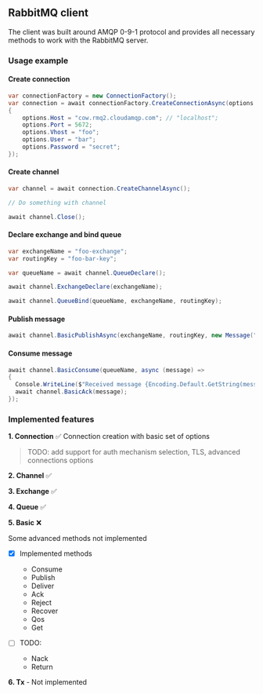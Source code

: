 ## RabbitMQ client
The client was built around AMQP 0-9-1 protocol and provides all necessary methods to work with the RabbitMQ server.

### Usage example
#### Create connection
```c#
var connectionFactory = new ConnectionFactory();
var connection = await connectionFactory.CreateConnectionAsync(options =>
{
    options.Host = "cow.rmq2.cloudamqp.com"; // "localhost";
    options.Port = 5672;
    options.Vhost = "foo";
    options.User = "bar";
    options.Password = "secret";
});
```
#### Create channel
```c#
var channel = await connection.CreateChannelAsync();

// Do something with channel

await channel.Close();
```
#### Declare exchange and bind queue
```c#
var exchangeName = "foo-exchange";
var routingKey = "foo-bar-key";

var queueName = await channel.QueueDeclare();

await channel.ExchangeDeclare(exchangeName);

await channel.QueueBind(queueName, exchangeName, routingKey);
```
#### Publish message
```c#
await channel.BasicPublishAsync(exchangeName, routingKey, new Message("Hello from app!"u8.ToArray()));
```
#### Consume message
```c#
await channel.BasicConsume(queueName, async (message) =>
{
  Console.WriteLine($"Received message {Encoding.Default.GetString(message.Payload.Content)}");
  await channel.BasicAck(message);
});
```

### Implemented features
**1. Connection** ✅
Connection creation with basic set of options 
> TODO: add support for auth mechanism selection, TLS, advanced connections options

**2. Channel** ✅

**3. Exchange** ✅

**4. Queue** ✅

**5. Basic** ❌

Some advanced methods not implemented
- [x] Implemented methods
  - Consume
  - Publish
  - Deliver
  - Ack
  - Reject
  - Recover
  - Qos
  - Get

- [ ] TODO:
  - Nack
  - Return

**6. Tx** - Not implemented



